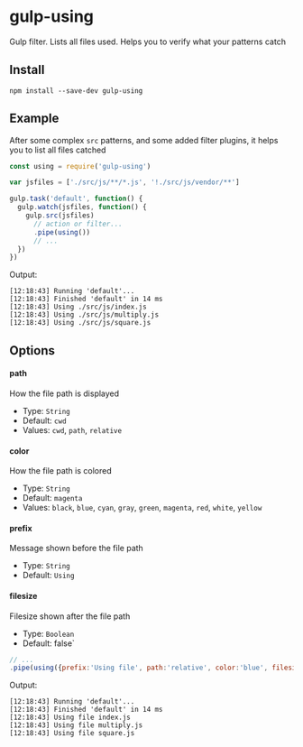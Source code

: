# gulp-using

Gulp filter. Lists all files used. Helps you to verify what your patterns catch

## Install

```
npm install --save-dev gulp-using
```

## Example

After some complex `src` patterns, and some added filter plugins, it helps you to list all files catched

```js
const using = require('gulp-using')

var jsfiles = ['./src/js/**/*.js', '!./src/js/vendor/**']

gulp.task('default', function() {
  gulp.watch(jsfiles, function() {
    gulp.src(jsfiles)
      // action or filter...
      .pipe(using())
      // ...
  })
})
```

Output:

```
[12:18:43] Running 'default'...
[12:18:43] Finished 'default' in 14 ms
[12:18:43] Using ./src/js/index.js
[12:18:43] Using ./src/js/multiply.js
[12:18:43] Using ./src/js/square.js
```

## Options

#### path

How the file path is displayed

* Type: `String`
* Default: `cwd`
* Values: `cwd`, `path`, `relative`

#### color

How the file path is colored

* Type: `String`
* Default: `magenta`
* Values: `black`, `blue`, `cyan`, `gray`, `green`, `magenta`, `red`, `white`, `yellow`

#### prefix

Message shown before the file path

* Type: `String`
* Default: `Using`

#### filesize

Filesize shown after the file path

* Type: `Boolean`
* Default: false`


```js
// ...
.pipe(using({prefix:'Using file', path:'relative', color:'blue', filesize: true }))
```

Output:

```
[12:18:43] Running 'default'...
[12:18:43] Finished 'default' in 14 ms
[12:18:43] Using file index.js
[12:18:43] Using file multiply.js
[12:18:43] Using file square.js
```
